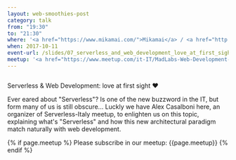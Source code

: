```yaml
---
layout: web-smoothies-post
category: talk
from: "19:30"
to: "21:30"
where: '<a href="https://www.mikamai.com/">Mikamai</a> / <a href="http://linkme.it/">LinkMe</a> - Via Giulio Venini, 42 - MILANO'
when: 2017-10-11 
event-url: /slides/07_serverless_and_web_development_love_at_first_sight
meetup: '<a href="https://www.meetup.com/it-IT/MadLabs-Web-Development-a-Milano/events/243647368/">WebSmoothies - Serverless e Sviluppo Web: amore a prima vista</a>'
---
```

<span class="image right"><img src="{{ site.baseurl }}/{{ site.images }}/128px-Mad_scientist_transparent_background.svg.png" alt=""></span>
	
Serverless & Web Development: love at first sight ❤

Ever eared about "Serverless"? Is one of the new buzzword in the IT, but form many of us is still obscure... Luckly we have Alex Casalboni here, an organizer of Serverless-Italy meetup, to enlighten us on this topic, explaining what's "Serverless" and how this new architectural paradigm match naturally with web development.

{% if page.meetup %}
Please subscribe in our meetup: {{page.meetup}}
{% endif %}
